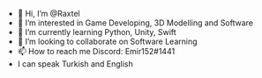 - 👋 Hi, I’m @Raxtel
- 👀 I’m interested in Game Developing, 3D Modelling and Software
- 🌱 I’m currently learning Python, Unity, Swift
- 💞️ I’m looking to collaborate on Software Learning
- 📫 How to reach me Discord: Emir152#1441
- I can speak Turkish and English


